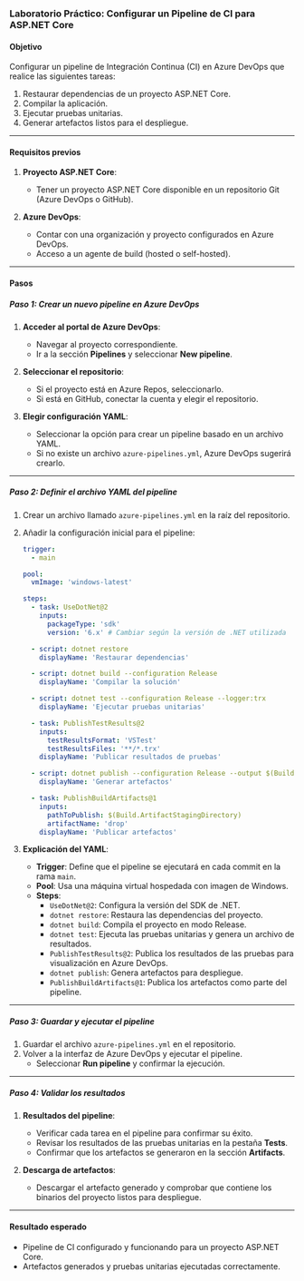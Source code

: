 ### Laboratorio Práctico: Configurar un Pipeline de CI para ASP.NET Core

#### Objetivo
Configurar un pipeline de Integración Continua (CI) en Azure DevOps que realice las siguientes tareas:
1. Restaurar dependencias de un proyecto ASP.NET Core.
2. Compilar la aplicación.
3. Ejecutar pruebas unitarias.
4. Generar artefactos listos para el despliegue.

---

#### Requisitos previos
1. **Proyecto ASP.NET Core**:
   - Tener un proyecto ASP.NET Core disponible en un repositorio Git (Azure DevOps o GitHub).

2. **Azure DevOps**:
   - Contar con una organización y proyecto configurados en Azure DevOps.
   - Acceso a un agente de build (hosted o self-hosted).

---

#### Pasos

##### Paso 1: Crear un nuevo pipeline en Azure DevOps
1. **Acceder al portal de Azure DevOps**:
   - Navegar al proyecto correspondiente.
   - Ir a la sección **Pipelines** y seleccionar **New pipeline**.

2. **Seleccionar el repositorio**:
   - Si el proyecto está en Azure Repos, seleccionarlo.
   - Si está en GitHub, conectar la cuenta y elegir el repositorio.

3. **Elegir configuración YAML**:
   - Seleccionar la opción para crear un pipeline basado en un archivo YAML.
   - Si no existe un archivo `azure-pipelines.yml`, Azure DevOps sugerirá crearlo.

---

##### Paso 2: Definir el archivo YAML del pipeline

1. Crear un archivo llamado `azure-pipelines.yml` en la raíz del repositorio.
2. Añadir la configuración inicial para el pipeline:
   ```yaml
   trigger:
     - main

   pool:
     vmImage: 'windows-latest'

   steps:
     - task: UseDotNet@2
       inputs:
         packageType: 'sdk'
         version: '6.x' # Cambiar según la versión de .NET utilizada

     - script: dotnet restore
       displayName: 'Restaurar dependencias'

     - script: dotnet build --configuration Release
       displayName: 'Compilar la solución'

     - script: dotnet test --configuration Release --logger:trx
       displayName: 'Ejecutar pruebas unitarias'

     - task: PublishTestResults@2
       inputs:
         testResultsFormat: 'VSTest'
         testResultsFiles: '**/*.trx'
       displayName: 'Publicar resultados de pruebas'

     - script: dotnet publish --configuration Release --output $(Build.ArtifactStagingDirectory)
       displayName: 'Generar artefactos'

     - task: PublishBuildArtifacts@1
       inputs:
         pathToPublish: $(Build.ArtifactStagingDirectory)
         artifactName: 'drop'
       displayName: 'Publicar artefactos'
   ```

3. **Explicación del YAML**:
   - **Trigger**: Define que el pipeline se ejecutará en cada commit en la rama `main`.
   - **Pool**: Usa una máquina virtual hospedada con imagen de Windows.
   - **Steps**:
     - `UseDotNet@2`: Configura la versión del SDK de .NET.
     - `dotnet restore`: Restaura las dependencias del proyecto.
     - `dotnet build`: Compila el proyecto en modo Release.
     - `dotnet test`: Ejecuta las pruebas unitarias y genera un archivo de resultados.
     - `PublishTestResults@2`: Publica los resultados de las pruebas para visualización en Azure DevOps.
     - `dotnet publish`: Genera artefactos para despliegue.
     - `PublishBuildArtifacts@1`: Publica los artefactos como parte del pipeline.

---

##### Paso 3: Guardar y ejecutar el pipeline
1. Guardar el archivo `azure-pipelines.yml` en el repositorio.
2. Volver a la interfaz de Azure DevOps y ejecutar el pipeline.
   - Seleccionar **Run pipeline** y confirmar la ejecución.

---

##### Paso 4: Validar los resultados
1. **Resultados del pipeline**:
   - Verificar cada tarea en el pipeline para confirmar su éxito.
   - Revisar los resultados de las pruebas unitarias en la pestaña **Tests**.
   - Confirmar que los artefactos se generaron en la sección **Artifacts**.

2. **Descarga de artefactos**:
   - Descargar el artefacto generado y comprobar que contiene los binarios del proyecto listos para despliegue.

---

#### Resultado esperado
- Pipeline de CI configurado y funcionando para un proyecto ASP.NET Core.
- Artefactos generados y pruebas unitarias ejecutadas correctamente.